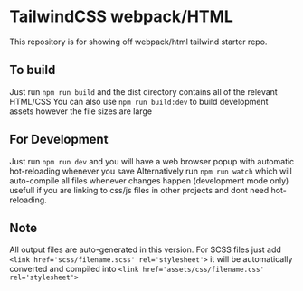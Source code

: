 # TailwindCSS webpack/HTML
This repository is for showing off webpack/html tailwind starter repo.

## To build
Just run `npm run build` and the dist directory contains all of the relevant HTML/CSS
You can also use `npm run build:dev` to build development assets however the file sizes are large

## For Development
Just run `npm run dev` and you will have a web browser popup with automatic hot-reloading whenever you save
Alternatively run `npm run watch` which will auto-compile all files whenever changes happen (development mode only) usefull if you are linking to css/js files in other projects and dont need hot-reloading.

## Note
All output files are auto-generated in this version.
For SCSS files just add `<link href='scss/filename.scss' rel='stylesheet'>` it will be automatically converted and compiled into `<link href='assets/css/filename.css' rel='stylesheet'>`